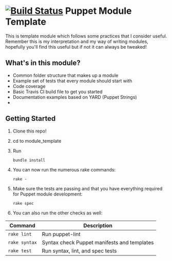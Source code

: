 [![Build Status](https://travis-ci.org/ifunky/module_template.svg?branch=master)](https://travis-ci.org/ifunky/module_template)
Puppet Module Template
=======================

This is template module which follows some practices that I consider useful.  Remember this is my interpretation and my way of writing modules, hopefully you'll find this useful but if not it can always be tweaked!

What's in this module?
----------------------
 - Common folder structure that makes up a module
 - Example set of tests that every module should start with
 - Code coverage
 - Basic Travis CI build file to get you started
 - Documentation examples based on YARD (Puppet Strings)
 -

Getting Started
---------------

 1. Clone this repo!
 2. cd to module_template
 3. Run

    `bundle install`

 4. You can now run the numerous rake commands:

     `rake -`

 5. Make sure the tests are passing and that you have everything required for Puppet module development: 

     `rake spec`

 6. You can also run the other checks as well:
 
| Command	   | Description
|------------- |-------------
| `rake lint`  | Run puppet-lint
| `rake syntax`| Syntax check Puppet manifests and templates
| `rake test`  | Run syntax, lint, and spec tests




